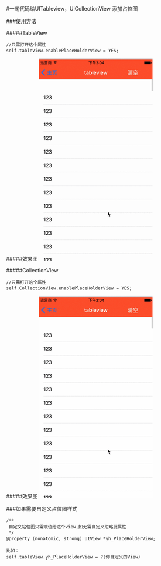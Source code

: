 

#一句代码给UITableview，UICollectionView 添加占位图

###使用方法

#####TableView
```
//只需打开这个属性
self.tableView.enablePlaceHolderView = YES;
```
#####效果图
![sds](tableView.gif)

#####CollectionView
```
//只需打开这个属性
self.CollectionView.enablePlaceHolderView = YES;
```
#####效果图
![sds](collectionView.gif)

###如果需要自定义占位图样式
```
/**
 自定义站位图只需赋值给这个view,如无需自定义忽略此属性
 */
@property (nonatomic, strong) UIView *yh_PlaceHolderView;

比如：
self.tableView.yh_PlaceHolderView = ?(你自定义的View)


```



